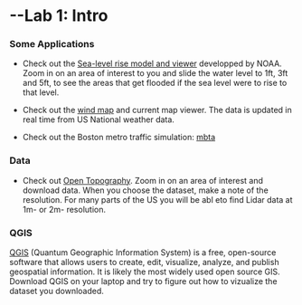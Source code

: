 # --Lab 1: Intro 


### Some Applications 

* Check out the [Sea-level rise model and viewer](https://coast.noaa.gov/slr/ )  developped by NOAA. Zoom in on an area of interest to you and slide the water level to 1ft, 3ft and 5ft, to see the areas that get flooded if the sea level were to rise to that level.

* Check out the [wind map](https://earth.nullschool.net) and current map viewer.  The data is updated in real time from US National weather data.

* Check out the Boston metro traffic simulation: [mbta](https://mbtaviz.github.io)

### Data

* Check out [Open Topography](https://portal.opentopography.org/). Zoom in on an area of interest and download data. When you choose the dataset, make a note of the resolution. For many parts of the US you will be abl eto find Lidar data at 1m- or 2m- resolution.

### QGIS 

[QGIS](https://www.qgis.org/en/site/) (Quantum Geographic Information System) is a free, open-source software that allows users to create, edit, visualize, analyze, and publish geospatial information. It is likely the most widely used open source GIS.  Download QGIS on your laptop and try to figure out how to vizualize the dataset you downloaded. 

